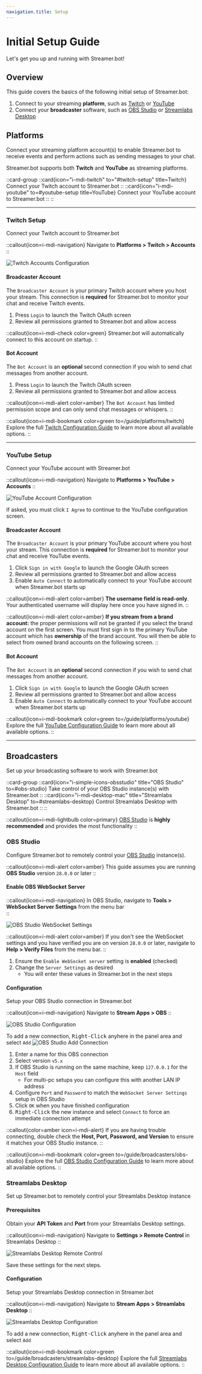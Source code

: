 ```yaml
---
navigation.title: Setup
---
```


# Initial Setup Guide
Let's get you up and running with Streamer.bot!

## Overview

This guide covers the basics of the following initial setup of Streamer.bot:

1. Connect to your streaming **platform**, such as [Twitch](https://twitch.tv) or [YouTube](https://youtube.com)
2. Connect your **broadcaster** software, such as [OBS Studio](https://obsproject.com) or [Streamlabs Desktop](https://streamlabs.com)


## Platforms
Connect your streaming platform account(s) to enable Streamer.bot to receive events and perform actions such as sending messages to your chat.

Streamer.bot supports both **Twitch** and **YouTube** as streaming platforms.

::card-group
  ::card{icon="i-mdi-twitch" to="#twitch-setup" title=Twitch}
  Connect your Twitch account to Streamer.bot
  ::
  ::card{icon="i-mdi-youtube" to=#youtube-setup title=YouTube}
  Connect your YouTube account to Streamer.bot
  ::
::

---

### Twitch Setup
Connect your Twitch account to Streamer.bot

::callout{icon=i-mdi-navigation}
Navigate to **Platforms > Twitch > Accounts**
::

![Twitch Accounts Configuration](assets/twitch-accounts.png)

#### Broadcaster Account
The `Broadcaster Account` is your primary Twitch account where you host your stream. This connection is **required** for Streamer.bot to monitor your chat and receive Twitch events.

1. Press `Login` to launch the Twitch OAuth screen
2. Review all permissions granted to Streamer.bot and allow access

::callout{icon=i-mdi-check color=green}
Streamer.bot will automatically connect to this account on startup.
::

#### Bot Account
The `Bot Account` is an **optional** second connection if you wish to send chat messages from another account.

1. Press `Login` to launch the Twitch OAuth screen
2. Review all permissions granted to Streamer.bot and allow access

::callout{icon=i-mdi-alert color=amber}
The `Bot Account` has limited permission scope and can only send chat messages or whispers.
::

::callout{icon=i-mdi-bookmark color=green to=/guide/platforms/twitch}
Explore the full [Twitch Configuration Guide](/guide/platforms/twitch) to learn more about all available options.
::

---

### YouTube Setup
Connect your YouTube account with Streamer.bot

::callout{icon=i-mdi-navigation}
Navigate to **Platforms > YouTube > Accounts**
::

![YouTube Account Configuration](assets/youtube-accounts.png)


If asked, you must click `I Agree` to continue to the YouTube configuration screen.

#### Broadcaster Account
The `Broadcaster Account` is your primary YouTube account where you host your stream. This connection is **required** for Streamer.bot to monitor your chat and receive YouTube events.

1. Click `Sign in with Google` to launch the Google OAuth screen
2. Review all permissions granted to Streamer.bot and allow access
3. Enable `Auto Connect` to automatically connect to your YouTube account when Streamer.bot starts up

::callout{icon=i-mdi-alert color=amber}
**The username field is read-only**. Your authenticated username will display here once you have signed in.
::

::callout{icon=i-mdi-alert color=amber}
**If you stream from a brand account:** the proper permissions will not be granted if you select the brand account on the first screen.
You must first sign in to the primary YouTube account which has **ownership** of the brand account.
You will then be able to select from owned brand accounts on the following screen.
::

#### Bot Account
The `Bot Account` is an **optional** second connection if you wish to send chat messages from another account.

1. Click `Sign in with Google` to launch the Google OAuth screen
2. Review all permissions granted to Streamer.bot and allow access
3. Enable `Auto Connect` to automatically connect to your YouTube account when Streamer.bot starts up

::callout{icon=i-mdi-bookmark color=green to=/guide/platforms/youtube}
Explore the full [YouTube Configuration Guide](/guide/platforms/youtube) to learn more about all available options.
::

---

## Broadcasters
Set up your broadcasting software to work with Streamer.bot

::card-group
  ::card{icon="i-simple-icons-obsstudio" title="OBS Studio" to=#obs-studio}
  Take control of your OBS Studio instance(s) with Streamer.bot
  ::
  ::card{icon="i-mdi-desktop-mac" title="Streamlabs Desktop" to=#streamlabs-desktop}
  Control Streamlabs Desktop with Streamer.bot
  ::
::

::callout{icon=i-mdi-lightbulb color=primary}
[OBS Studio](#obs-studio) is **highly recommended** and provides the most functionality
::

### OBS Studio
Configure Streamer.bot to remotely control your [OBS Studio](https://obsproject.com) instance(s).

::callout{icon=i-mdi-alert color=amber}
This guide assumes you are running **OBS Studio** version `28.0.0` or later
::

#### Enable OBS WebSocket Server

::callout{icon=i-mdi-navigation}
In OBS Studio, navigate to **Tools > WebSocket Server Settings** from the menu bar<br/>
::

![OBS Studio WebSocket Settings](assets/obs-studio-websocket-settings.png)

::callout{icon=i-mdi-alert color=amber}
If you don't see the WebSocket settings and you have verified you are on version `28.0.0` or later, navigate to **Help > Verify Files** from the menu bar.
::

1. Ensure the `Enable WebSocket server` setting is **enabled** (checked)
2. Change the `Server Settings` as desired
    - You will enter these values in Streamer.bot in the next steps


#### Configuration
Setup your OBS Studio connection in Streamer.bot

::callout{icon=i-mdi-navigation}
Navigate to **Stream Apps > OBS**
::

![OBS Studio Configuration](assets/obs-studio.png)

To add a new connection, <kbd>Right-Click</kbd> anyhere in the panel area and select `Add`
![OBS Studio Add Connection](assets/obs-studio-add-connection.png)

1. Enter a name for this OBS connection
2. Select version `v5.x`
3. If OBS Studio is running on the same machine, keep `127.0.0.1` for the `Host` field
    - For multi-pc setups you can configure this with another LAN IP address
4. Configure `Port` and `Password` to match the `WebSocket Server Settings` setup in OBS Studio
5. Click `OK` when you have finished configuration
5. <kbd>Right-Click</kbd> the new instance and select `Connect` to force an immediate connection attempt

::callout{color=amber icon=i-mdi-alert}
If you are having trouble connecting, double check the **Host, Port, Password, and Version** to ensure it matches your OBS Studio instance.
::

::callout{icon=i-mdi-bookmark color=green to=/guide/broadcasters/obs-studio}
Explore the full [OBS Studio Configuration Guide](/guide/broadcasters/obs-studio) to learn more about all available options.
::

### Streamlabs Desktop
Set up Streamer.bot to remotely control your Streamlabs Desktop instance

#### Prerequisites
Obtain your **API Token** and **Port** from your Streamlabs Desktop settings.

::callout{icon=i-mdi-navigation}
Navigate to **Settings > Remote Control** in Streamlabs Desktop
::

![Streamlabs Desktop Remote Control](https://contenthub-cdn.streamlabs.com/static/imgs/mceclip2-360005539093.png)

Save these settings for the next steps.

#### Configuration
Setup your Streamlabs Desktop connection in Streamer.bot

::callout{icon=i-mdi-navigation}
Navigate to **Stream Apps > Streamlabs Desktop**
::

![Streamlabs Desktop Configuration](assets/streamlabs-desktop.png)

To add a new connection, <kbd>Right-Click</kbd> anyhere in the panel area and select `Add`

::callout{icon=i-mdi-bookmark color=green to=/guide/broadcasters/streamlabs-desktop}
Explore the full [Streamlabs Desktop Configuration Guide](/guide/broadcasters/streamlabs-desktop) to learn more about all available options.
::